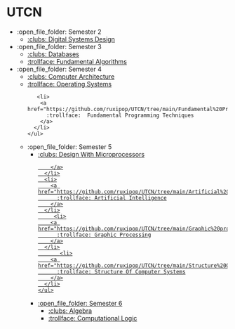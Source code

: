 # UTCN
<ul>
   <li>:open_file_folder: Semester 2
    <ul>
      <li>
        <a href="https://github.com/ruxipop/UTCN/tree/main/Digital%20Systems%20Design/Project"> 
          :clubs:  Digital Systems Design
        </a>
      </li>
    </ul>
  </li>
  
   <li>:open_file_folder: Semester 3
    <ul>
      <li>
        <a href="https://github.com/ruxipop/UTCN/tree/main/Databases"> 
          :clubs:  Databases
        </a>
      </li>
      <li>
        <a href=" https://github.com/ruxipop/UTCN/tree/main/Fundamental%20Algorithms"> 
          :trollface:  Fundamental Algorithms
        </a>
      </li>
    </ul>
  </li>
  
   <li>:open_file_folder: Semester 4
    <ul>
      <li>
        <a href="https://github.com/ruxipop/UTCN/tree/main/Computer%20Architecture"> 
          :clubs:  Computer Architecture
        </a>
      </li>
      <li>
        <a href="https://github.com/ruxipop/UTCN/tree/main/Operating%20Systems"> 
          :trollface:  Operating Systems
        </a>
      </li>
       
       <li>
        <a href="https://github.com/ruxipop/UTCN/tree/main/Fundamental%20Programming%20Techniques"> 
          :trollface:  Fundamental Programming Techniques
        </a>
      </li>
    </ul>
  </li>
  
   <li>:open_file_folder: Semester 5
    <ul>
      <li>
        <a href="https://github.com/ruxipop/UTCN/tree/main/Design%20with%20microprocessors"> 
          :clubs:  Design With Microprocessors
     
        </a>
      </li>
      <li>
        <a href="https://github.com/ruxipop/UTCN/tree/main/Artificial%20Intelligence"> 
          :trollface: Artificial Intelligence
        </a>
      </li>
         <li>
        <a href="https://github.com/ruxipop/UTCN/tree/main/Graphic%20processing"> 
          :trollface: Graphic Processing
        </a>
      </li>
           <li>
        <a href="https://github.com/ruxipop/UTCN/tree/main/Structure%20Of%20Computer%20Systems"> 
          :trollface: Structure Of Computer Systems
        </a>
      </li>
    </ul>
  </li>
  
   <li>:open_file_folder: Semester 6
    <ul>
      <li>
        <a href=""> 
          :clubs:  Algebra 
        </a>
      </li>
      <li>
        <a href=""> 
          :trollface:  Computational Logic 
        </a>
      </li>
    </ul>
  </li>
  
</ul>

